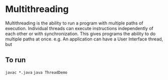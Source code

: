 # Multithreading

Multithreading is the ability to run a program with multiple paths of execution. Individual threads can execute instructions independently of each other or with synchronization. This gives programs the ability to do multiple paths at once.
e.g. An application can have a User Interface thread, but


## To run

`javac *.java`
`java ThreadDemo`
